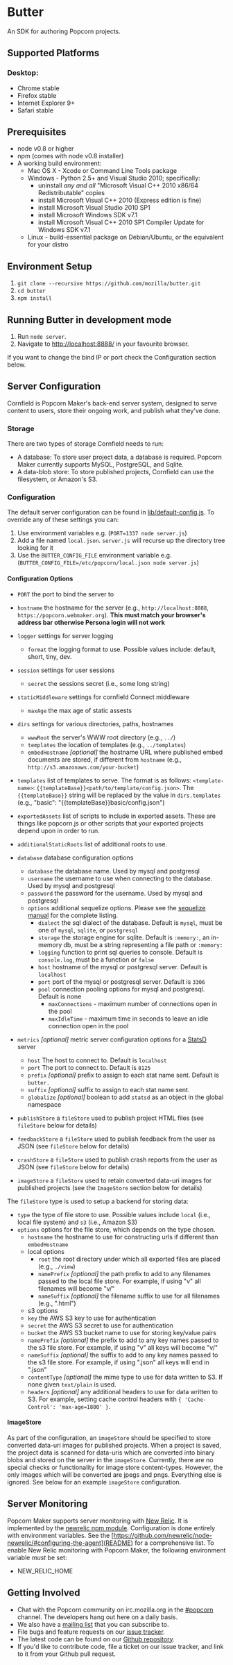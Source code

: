 Butter
======

An SDK for authoring Popcorn projects.

Supported Platforms
-------------------

### Desktop:
* Chrome stable
* Firefox stable
* Internet Explorer 9+
* Safari stable

Prerequisites
-------------

* node v0.8 or higher
* npm (comes with node v0.8 installer)
* A working build environment:
  * Mac OS X - Xcode or Command Line Tools package
  * Windows - Python 2.5+ and Visual Studio 2010; specifically:
    * uninstall *any and all* "Microsoft Visual C++ 2010 x86/64 Redistributable" copies
    * install Microsoft Visual C++ 2010 (Express edition is fine)
    * install Microsoft Visual Studio 2010 SP1
    * install Microsoft Windows SDK v7.1
    * install Microsoft Visual C++ 2010 SP1 Compiler Update for Windows SDK v7.1
  * Linux - build-essential package on Debian/Ubuntu, or the equivalent for your distro

Environment Setup
-----------------

1. `git clone --recursive https://github.com/mozilla/butter.git`
2. `cd butter`
3. `npm install`

Running Butter in development mode
----------------------------------

1. Run `node server`.
2. Navigate to [http://localhost:8888/](http://localhost:8888/) in your favourite browser.

If you want to change the bind IP or port check the Configuration section below.

Server Configuration
--------------------

Cornfield is Popcorn Maker's back-end server system, designed to serve content to users, store their ongoing work, and publish what they've done.

### Storage

There are two types of storage Cornfield needs to run:

* A database: To store user project data, a database is required. Popcorn Maker currently supports MySQL, PostgreSQL, and Sqlite.
* A data-blob store: To store published projects, Cornfield can use the filesystem, or Amazon's S3.

### Configuration

The default server configuration can be found in [lib/default-config.js](lib/default-config.js). To override any of these settings you can:

1. Use environment variables e.g. (`PORT=1337 node server.js`)
2. Add a file named `local.json`. `server.js` will recurse up the directory tree looking for it
3. Use the `BUTTER_CONFIG_FILE` environment variable e.g. (`BUTTER_CONFIG_FILE=/etc/popcorn/local.json node server.js`)

#### Configuration Options

  - `PORT` the port to bind the server to
  - `hostname` the hostname for the server (e.g., `http://localhost:8888`, `https://popcorn.webmaker.org`). **This must match your browser's address bar otherwise Persona login will not work**
  - `logger` settings for server logging
    - `format` the logging format to use.  Possible values include: default, short, tiny, dev.
  - `session` settings for user sessions
    - `secret` the sessions secret (i.e., some long string)
  - `staticMiddleware` settings for cornfield Connect middleware
    - `maxAge` the max age of static assests
  - `dirs` settings for various directories, paths, hostnames
    - `wwwRoot` the server's WWW root directory (e.g., `../`)
    - `templates` the location of templates (e.g., `../templates`)
    - `embedHostname` *[optional]* the hostname URL where published embed documents are stored, if different from `hostname` (e.g., `http://s3.amazonaws.com/your-bucket`)
  - `templates` list of templates to serve.  The format is as follows:
    `<template-name>`: `{{templateBase}}<path/to/template/config.json>`.  The `{{templateBase}}` string will be replaced by the value in `dirs.templates` (e.g., "basic": "{{templateBase}}basic/config.json")

  - `exportedAssets` list of scripts to include in exported assets.  These are things like popcorn.js or other scripts that your exported projects depend upon in order to run.

  - `additionalStaticRoots` list of additional roots to use.

  - `database` database configuration options
    - `database` the database name. Used by mysql and postgresql
    - `username` the username to use when connecting to the database. Used by mysql and postgresql
    - `password` the password for the username. Used by mysql and postgresql
    - `options` additional sequelize options. Please see the [sequelize manual](http://www.sequelizejs.com/#usage-options) for the complete listing.
      - `dialect` the sql dialect of the database. Default is `mysql`, must be one of `mysql`, `sqlite`, or `postgresql`
      - `storage` the storage engine for sqlite. Default is `:memory:`, an in-memory db, must be a string representing a file path or `:memory:`
      - `logging` function to print sql queries to console. Default is `console.log`, must be a function or `false`
      - `host` hostname of the mysql or postgresql server. Default is `localhost`
      - `port` port of the mysql or postgresql server. Default is `3306`
      - `pool` connection pooling options for mysql and postgresql. Default is none
        - `maxConnections` - maximum number of connections open in the pool
        - `maxIdleTime` - maximum time in seconds to leave an idle connection open in the pool

  - `metrics` *[optional]* metric server configuration options for a [StatsD](https://github.com/etsy/statsd/) server
    - `host` The host to connect to. Default is `localhost`
    - `port` The port to connect to. Default is `8125`
    - `prefix` *[optional]* prefix to assign to each stat name sent. Default is `butter.`
    - `suffix` *[optional]* suffix to assign to each stat name sent.
    - `globalize` *[optional]* boolean to add `statsd` as an object in the global namespace

  - `publishStore` a `fileStore` used to publish project HTML files (see `fileStore` below for details)

  - `feedbackStore` a `fileStore` used to publish feedback from the user as JSON (see `fileStore` below for details)

  - `crashStore` a `fileStore` used to publish crash reports from the user as JSON (see `fileStore` below for details)

  - `imageStore` a `fileStore` used to retain converted data-uri images for published projects (see the `ImageStore` section below for details)

The `fileStore` type is used to setup a backend for storing data:



   - `type` the type of file store to use.  Possible values include `local` (i.e., local file system) and `s3` (i.e., Amazon S3)
   - `options` options for the file store, which depends on the type chosen.
      - `hostname` the hostname to use for constructing urls if different than `embedHostname`
      - local options
         - `root` the root directory under which all exported files are placed (e.g., `./view`)
         - `namePrefix` *[optional]* the path prefix to add to any filenames passed to the local file store.  For example, if using "v" all filenames will become "v/<key>"
         - `nameSuffix` *[optional]* the filename suffix to use for all filenames (e.g., ".html")
      - s3 options
       - `key` the AWS S3 key to use for authentication
       - `secret` the AWS S3 secret to use for authentication
       - `bucket` the AWS S3 bucket name to use for storing key/value pairs
       - `namePrefix` *[optional]* the prefix to add to any key names passed to the s3 file store.  For example, if using "v" all keys will become "v/<key>"
       - `nameSuffix` *[optional]* the suffix to add to any key names passed to the s3 file store.  For example, if using ".json" all keys will end in ".json"
       - `contentType` *[optional]* the mime type to use for data written to S3. If none given `text/plain` is used.
       - `headers` *[optional]* any additional headers to use for data written to S3. For example, setting cache control headers with `{ 'Cache-Control': 'max-age=1800' }`.

#### ImageStore

As part of the configuration, an `imageStore` should be specified to store converted data-uri images for published projects. When a project is saved, the project data is scanned for data-uris which are converted into binary blobs and stored on the server in the `imageStore`. Currently, there are no special checks or functionality for image store content-types. However, the only images which will be converted are jpegs and pngs. Everything else is ignored. See below for an example `imageStore` configuration.

Server Monitoring
-----------------

Popcorn Maker supports server monitoring with [New Relic](https://newrelic.com/). It is implemented by the [newrelic npm module](https://github.com/newrelic/node-newrelic/).
Configuration is done entirely with environment variables. See the [https://github.com/newrelic/node-newrelic/#configuring-the-agent](README) for a comprehensive list.
To enable New Relic monitoring with Popcorn Maker, the following environment variable *must* be set:

* NEW\_RELIC\_HOME

Getting Involved
----------------

* Chat with the Popcorn community on irc.mozilla.org in the [#popcorn](irc://irc.mozilla.org/popcorn) channel. The developers hang out here on a daily basis.
* We also have a [mailing list](https://mail.mozilla.org/listinfo/community-popcorn) that you can subscribe to.
* File bugs and feature requests on our [issue tracker](https://bugzilla.mozilla.org/enter_bug.cgi?format=guided#h=dupes|Webmaker|).
* The latest code can be found on our [Github repository](https://github.com/mozilla/butter/).
* If you'd like to contribute code, file a ticket on our issue tracker, and link to it from your Github pull request.
